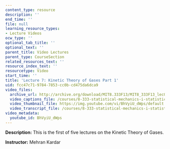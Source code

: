 ```yaml
---
content_type: resource
description: ''
end_time: ''
file: null
learning_resource_types:
- Lecture Videos
ocw_type: ''
optional_tab_title: ''
optional_text: ''
parent_title: Video Lectures
parent_type: CourseSection
related_resources_text: ''
resource_index_text: ''
resourcetype: Video
start_time: ''
title: 'Lecture 7: Kinetic Theory of Gases Part 1'
uid: fcc47c71-9784-7853-cc0b-cd475da6dca9
video_files:
  archive_url: http://archive.org/download/MIT8.333F13/MIT8_333F13_lec07_300k.mp4
  video_captions_file: /courses/8-333-statistical-mechanics-i-statistical-mechanics-of-particles-fall-2013/4b8cb9743f985a2d896b95a2d8878802_BhVyiU_dWps.vtt
  video_thumbnail_file: https://img.youtube.com/vi/BhVyiU_dWps/default.jpg
  video_transcript_file: /courses/8-333-statistical-mechanics-i-statistical-mechanics-of-particles-fall-2013/058ba7e6ebb0f65b84efa51d568e001f_BhVyiU_dWps.pdf
video_metadata:
  youtube_id: BhVyiU_dWps
---
```


**Description:** This is the first of five lectures on the Kinetic Theory of Gases.

**Instructor:** Mehran Kardar



